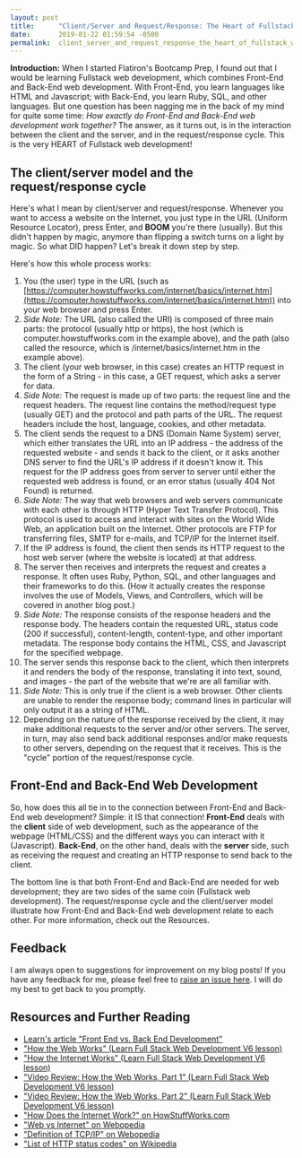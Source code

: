 ```yaml
---
layout: post
title:      "Client/Server and Request/Response: The Heart of Fullstack Web Development"
date:       2019-01-22 01:59:54 -0500
permalink:  client_server_and_request_response_the_heart_of_fullstack_web_development
---
```



**Introduction:** When I started Flatiron's Bootcamp Prep, I found out that I would be learning Fullstack web development, which combines Front-End and Back-End web development. With Front-End, you learn languages like HTML and Javascript; with Back-End, you learn Ruby, SQL, and other languages. But one question has been nagging me in the back of my mind for quite some time: *How exactly do Front-End and Back-End web development work together?* The answer, as it turns out, is in the interaction between the client and the server, and in the request/response cycle. This is the very HEART of Fullstack web development! 

## The client/server model and the request/response cycle

Here's what I mean by client/server and request/response. Whenever you want to access a website on the Internet, you just type in the URL (Uniform Resource Locator), press Enter, and **BOOM** you're there (usually). But this didn't happen by magic, anymore than flipping a switch turns on a light by magic. So what DID happen? Let's break it down step by step. 

Here's how this whole process works:

1. You (the user) type in the URL (such as [https://computer.howstuffworks.com/internet/basics/internet.htm](https://computer.howstuffworks.com/internet/basics/internet.htm)) into your web browser and press Enter.
2. *Side Note:* The URL (also called the URI) is composed of three main parts: the protocol (usually http or https), the host (which is computer.howstuffworks.com in the example above), and the path (also called the resource, which is /internet/basics/internet.htm in the example above).
2. The client (your web browser, in this case) creates an HTTP request in the form of a String - in this case, a GET request, which asks a server for data. 
2. *Side Note:* The request is made up of two parts: the request line and the request headers. The request line contains the method/request type (usually GET) and the protocol and path parts of the URL. The request headers include the host, language, cookies, and other metadata.
3. The client sends the request to a DNS (Domain Name System) server, which either translates the URL into an IP address - the address of the requested website - and sends it back to the client, or it asks another DNS server to find the URL's IP address if it doesn't know it. This request for the IP address goes from server to server until either the requested web address is found, or an error status (usually 404 Not Found) is returned.
4. *Side Note:* The way that web browsers and web servers communicate with each other is through HTTP (Hyper Text Transfer Protocol). This protocol is used to access and interact with sites on the World Wide Web, an application built on the Internet. Other protocols are FTP for transferring files, SMTP for e-mails, and TCP/IP for the Internet itself.
5. If the IP address is found, the client then sends its HTTP request to the host web server (where the website is located) at that address.
6. The server then receives and interprets the request and creates a response. It often uses Ruby, Python, SQL, and other languages and their frameworks to do this. (How it actually creates the response involves the use of Models, Views, and Controllers, which will be covered in another blog post.)
7. *Side Note:* The response consists of the response headers and the response body. The headers contain the requested URL, status code (200 if successful), content-length, content-type, and other important metadata. The response body contains the HTML, CSS, and Javascript for the specified webpage.
8. The server sends this response back to the client, which then interprets it and renders the body of the response, translating it into text, sound, and images - the part of the website that we're are all familiar with.
9. *Side Note:* This is only true if the client is a web browser. Other clients are unable to render the response body; command lines in particular will only output it as a string of HTML.
9. Depending on the nature of the response received by the client, it may make additional requests to the server and/or other servers. The server, in turn, may also send back additional responses and/or make requests to other servers, depending on the request that it receives. This is the "cycle" portion of the request/response cycle.

## Front-End and Back-End Web Development

So, how does this all tie in to the connection between Front-End and Back-End web development? Simple: it IS that connection! **Front-End** deals with the **client** side of web development, such as the appearance of the webpage (HTML/CSS) and the different ways you can interact with it (Javascript). **Back-End**, on the other hand, deals with the **server** side, such as receiving the request and creating an HTTP response to send back to the client.

The bottom line is that both Front-End and Back-End are needed for web development; they are two sides of the same coin (Fullstack web development). The request/response cycle and the client/server model illustrate how Front-End and Back-End web development relate to each other. For more information, check out the Resources.

## Feedback

I am always open to suggestions for improvement on my blog posts! If you have any feedback for me, please feel free to [raise an issue here](https://github.com/Sdcrouse/Sdcrouse.github.io). I will do my best to get back to you promptly.

## Resources and Further Reading

* [Learn's article "Front End vs. Back End Development"](https://flatironschool.com/blog/front-end-vs-back-end-development/)
* ["How the Web Works" (Learn Full Stack Web Development V6 lesson)](https://learn.co/tracks/full-stack-web-development-v6/html-and-css-continued/web-fundamentals/how-the-web-works)
* ["How the Internet Works" (Learn Full Stack Web Development V6 lesson)](https://learn.co/tracks/full-stack-web-development-v6/rack/rack-and-the-internet/how-the-internet-works)
* ["Video Review: How the Web Works, Part 1" (Learn Full Stack Web Development V6 lesson)](https://learn.co/tracks/full-stack-web-development-v6/rack/rack-and-the-internet/video-review-how-the-web-works-pt-1)
* ["Video Review: How the Web Works, Part 2" (Learn Full Stack Web Development V6 lesson)](https://learn.co/tracks/full-stack-web-development-v6/rack/rack-and-the-internet/video-review-how-the-web-works-pt-2)
* ["How Does the Internet Work?" on HowStuffWorks.com](https://computer.howstuffworks.com/internet/basics/internet.htm)
* ["Web vs Internet" on Webopedia](https://www.webopedia.com/DidYouKnow/Internet/Web_vs_Internet.asp)
* ["Definition of TCP/IP" on Webopedia](https://www.webopedia.com/TERM/T/TCP_IP.html)
* ["List of HTTP status codes" on Wikipedia](https://en.wikipedia.org/wiki/List_of_HTTP_status_codes)

